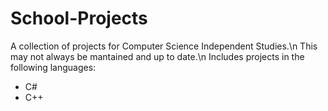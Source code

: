 # School-Projects
A collection of projects for Computer Science Independent Studies.\n
This may not always be mantained and up to date.\n
Includes projects in the following languages:
 - C#
 - C++
